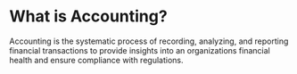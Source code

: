# What is Accounting?

Accounting is the systematic process of recording, analyzing, and reporting financial transactions to provide insights into an organizations financial health and ensure compliance with regulations.
